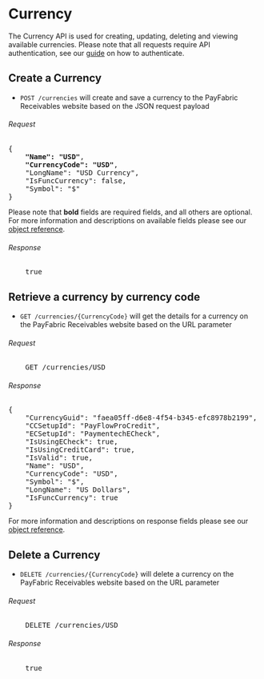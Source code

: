 Currency
============

The Currency API is used for creating, updating, deleting and viewing available currencies. Please note that all requests require API authentication, see our [guide](Token.md) on how to authenticate.

Create a Currency
--------------------

* `POST /currencies` will create and save a currency to the PayFabric Receivables website based on the JSON request payload

###### Request
<pre>
{
	<b>"Name": "USD"</b>,
	<b>"CurrencyCode": "USD"</b>,
	"LongName": "USD Currency",
	"IsFuncCurrency": false,
	"Symbol": "$"
}
</pre>

Please note that **bold** fields are required fields, and all others are optional. For more information and descriptions on available fields please see our [object reference](../../Objects/Currency.md#CurrencyPost).

###### Response
<pre>
	true
</pre>


Retrieve a currency by currency code
--------------------

* `GET /currencies/{CurrencyCode}` will get the details for a currency on the PayFabric Receivables website based on the URL parameter

###### Request
<pre>
	GET /currencies/USD
</pre>

###### Response
<pre>
{
	"CurrencyGuid": "faea05ff-d6e8-4f54-b345-efc8978b2199",
	"CCSetupId": "PayFlowProCredit",
	"ECSetupId": "PaymentechECheck",
	"IsUsingECheck": true,
	"IsUsingCreditCard": true,
	"IsValid": true,
	"Name": "USD",
	"CurrencyCode": "USD",
	"Symbol": "$",
	"LongName": "US Dollars",
	"IsFuncCurrency": true
}
</pre>

For more information and descriptions on response fields please see our [object reference](../../Objects/Currency.md#CurrencyResponse).


Delete a Currency
--------------------

* `DELETE /currencies/{CurrencyCode}` will delete a currency on the PayFabric Receivables website based on the URL parameter

###### Request
<pre>
	DELETE /currencies/USD
</pre>

###### Response
<pre>
	true
</pre>
